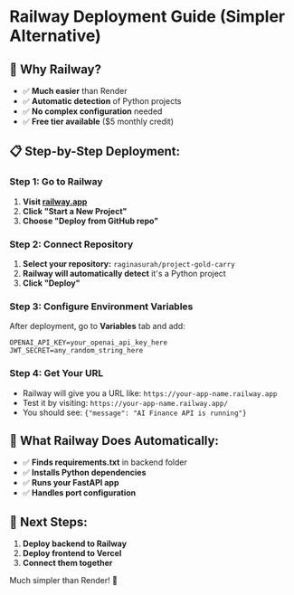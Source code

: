 # Railway Deployment Guide (Simpler Alternative)

## 🚂 Why Railway?
- ✅ **Much easier** than Render
- ✅ **Automatic detection** of Python projects
- ✅ **No complex configuration** needed
- ✅ **Free tier available** ($5 monthly credit)

## 📋 Step-by-Step Deployment:

### Step 1: Go to Railway
1. **Visit [railway.app](https://railway.app)**
2. **Click "Start a New Project"**
3. **Choose "Deploy from GitHub repo"**

### Step 2: Connect Repository
1. **Select your repository:** `raginasurah/project-gold-carry`
2. **Railway will automatically detect** it's a Python project
3. **Click "Deploy"**

### Step 3: Configure Environment Variables
After deployment, go to **Variables** tab and add:
```
OPENAI_API_KEY=your_openai_api_key_here
JWT_SECRET=any_random_string_here
```

### Step 4: Get Your URL
- Railway will give you a URL like: `https://your-app-name.railway.app`
- Test it by visiting: `https://your-app-name.railway.app/`
- You should see: `{"message": "AI Finance API is running"}`

## 🎯 What Railway Does Automatically:
- ✅ **Finds requirements.txt** in backend folder
- ✅ **Installs Python dependencies**
- ✅ **Runs your FastAPI app**
- ✅ **Handles port configuration**

## 🚀 Next Steps:
1. **Deploy backend to Railway**
2. **Deploy frontend to Vercel**
3. **Connect them together**

Much simpler than Render! 🚂 